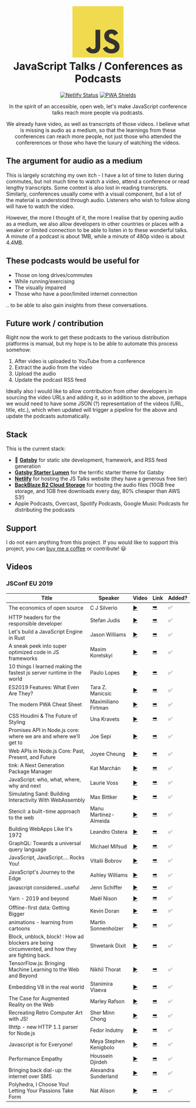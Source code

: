 <h1 align="center">
    <img alt="Lumen" title="Lumen" src="https://github.com/abuuzayr/js-talks/blob/master/static/js-logo.png" width="140"> </br>
    JavaScript Talks / Conferences as Podcasts
</h1>

<p align="center">
    <a href="https://app.netlify.com/sites/js-talks/deploys" rel="nofollow" class="rich-diff-level-one"><img src="https://api.netlify.com/api/v1/badges/d9887467-e9eb-4aa5-90d6-91127f0ac514/deploy-status" alt="Netlify Status" style="max-width:100%;"></a>
    <a href="https://js-talks.netlify.com/" rel="nofollow" class="rich-diff-level-one"><img src="https://www.pwa-shields.com/1.0.0/series/classic/white/green.svg" alt="PWA Shields" style="max-width:100%;"></a>
</p>

<p align="center">
    In the spirit of an accessible, open web, let's make JavaScript conference talks reach more people via podcasts. 
</p>

<p align="center">
    We already have video, as well as transcripts of those videos. I believe what is missing is audio as a medium, so that the learnings from these conferences can reach more people, not just those who attended the confererences or those who have the luxury of watching the videos.
</p>

## The argument for audio as a medium

This is largely scratching my own itch - I have a lot of time to listen during commutes, but not much time to watch a video, attend a conference or read lengthy transcripts. Some context is also lost in reading transcripts. Similarly, conferences usually come with a visual component, but a lot of the material is understood through audio. Listeners who wish to follow along will have to watch the video. 

However, the more I thought of it, the more I realise that by opening audio as a medium, we also allow developers in other countries or places with a weaker or limited connection to be able to listen in to these wonderful talks. A minute of a podcast is about 1MB, while a minute of 480p video is about 4.4MB. 

## These podcasts would be useful for

- Those on long drives/commutes
- While running/exercising
- The visually impaired
- Those who have a poor/limited internet connection

.. to be able to also gain insights from these conversations.

## Future work / contribution

Right now the work to get these podcasts to the various distribution platforms is manual, but my hope is to be able to automate this process somehow:

1. After video is uploaded to YouTube from a conference
2. Extract the audio from the video
3. Upload the audio 
4. Update the podcast RSS feed

Ideally also I would like to allow contribution from other developers in sourcing the video URLs and adding it, so in addition to the above, perhaps we would need to have some JSON (?) representation of the videos (URL, title, etc.), which when updated will trigger a pipeline for the above and update the podcasts automatically. 

## Stack

This is the current stack:

- :rocket: [**Gatsby**](https://www.gatsbyjs.org/) for static site development, framework, and RSS feed generation
- [**Gatsby Starter Lumen**](https://www.gatsbyjs.org/starters/alxshelepenok/gatsby-starter-lumen/) for the terrific starter theme for Gatsby 
- [**Netlify**](https://www.netlify.com/) for hosting the JS Talks website (they have a generous free tier)
- [**BackBlaze B2 Cloud Storage**](https://www.backblaze.com/b2/cloud-storage.html) for hosting the audio files (10GB free storage, and 1GB free downloads every day, 80% cheaper than AWS S3!)
- Apple Podcasts, Overcast, Spotify Podcasts, Google Music Podcasts for distributing the podcasts

## Support

I do not earn anything from this project. If you would like to support this project, you can [buy me a coffee](https://www.buymeacoffee.com/iB2dbMt) or contribute! :smiley:

## Videos

### JSConf EU 2019

| Title | Speaker | Video | Link | Added? |
| --- | --- | --- | --- | --- |
| The economics of open source | C J Silverio | [:arrow_forward:](https://youtu.be/MO8hZlgK5zc) | [:arrow_right:](https://js-talks.netlify.app/posts/economics-open-source-c-j-silverio-jsconf-eu-2019) | :white_check_mark: |
| HTTP headers for the responsible developer | Stefan Judis | [:arrow_forward:](https://youtu.be/Mjqf2kkFLy8) | [:arrow_right:](https://js-talks.netlify.app/posts/http-headers-for-the-responsible-developer-by-stefan-judis-jsconf-eu-2019) | :white_check_mark: |
| Let's build a JavaScript Engine in Rust | Jason Williams | [:arrow_forward:](https://youtu.be/_uD2pijcSi4) | [:arrow_right:](https://js-talks.netlify.app/posts/lets-build-a-javascript-engine-in-rust-by-jason-williams-jsconf-eu-2019) | :white_check_mark: |
| A sneak peek into super optimized code in JS frameworks | Maxim Koretskyi | [:arrow_forward:](https://youtu.be/_VHNTC67NR8) | [:arrow_right:](https://js-talks.netlify.app/posts/a-sneak-peek-into-super-optimized-code-in-js-frameworks-jsconf-eu-2019) | :white_check_mark: |
| 10 things I learned making the fastest js server runtime in the world | Paulo Lopes | [:arrow_forward:](https://youtu.be/-npTuvzflh4) | [:arrow_right:](https://js-talks.netlify.app/posts/10-things-i-learned-making-the-fastest-js-server-runtime-in-the-world-jsconf-eu-2019) | :white_check_mark: |
| ES2019 Features: What Even Are They? | Tara Z. Manicsic | [:arrow_forward:](https://youtu.be/1_hHxra0Lf4) | [:arrow_right:](https://js-talks.netlify.app/posts/es2019-features-what-even-are-they-jsconf-eu-2019) | :white_check_mark: |
| The modern PWA Cheat Sheet | Maximiliano Firtman | [:arrow_forward:](https://youtu.be/cybhV88KLfI) | [:arrow_right:](https://js-talks.netlify.app/posts/the-modern-pwa-cheat-sheet-jsconf-eu-2019) | :white_check_mark: |
| CSS Houdini & The Future of Styling | Una Kravets | [:arrow_forward:](https://youtu.be/GhRE3rML9t4) | [:arrow_right:](https://js-talks.netlify.app/posts/css-houdini-and-the-future-of-styling-jsconf-eu-2019) | :white_check_mark: |
| Promises API in Node.js core: where we are and where we’ll get to | Joe Sepi | [:arrow_forward:](https://youtu.be/-4p_qLYjUDc) | [:arrow_right:](https://js-talks.netlify.app/posts/promises-api-in-nodejs-core-where-we-are-and-where-well-get-to) | :white_check_mark: |
| Web APIs in Node.js Core: Past, Present, and Future | Joyee Cheung | [:arrow_forward:](https://youtu.be/ceiUozUFF3Y) | [:arrow_right:](https://js-talks.netlify.app/posts/web-apis-in-nodejs-core-past-present-and-future) | :white_check_mark: |
| tink: A Next Generation Package Manager | Kat Marchán | [:arrow_forward:](https://youtu.be/SHIci8-6_gs) | [:arrow_right:](https://js-talks.netlify.app/posts/tink-a-next-generation-package-manager) | :white_check_mark: |
| JavaScript: who, what, where, why and next | Laurie Voss | [:arrow_forward:](https://youtu.be/gChULw-uEjY) | [:arrow_right:](https://js-talks.netlify.app/posts/javascript-who-what-where-why-and-next) | :white_check_mark: |
| Simulating Sand: Building Interactivity With WebAssembly | Max Bittker | [:arrow_forward:](https://youtu.be/-dD-EaZ29hs) | [:arrow_right:](https://js-talks.netlify.app/posts/simulating-sand-building-interactivity-with-webassembly) | :white_check_mark: |
| Stencil: a built-time approach to the web | Manu Martinez-Almeida | [:arrow_forward:](https://youtu.be/M1F81V-NhP0) | [:arrow_right:](https://js-talks.netlify.app/posts/stencil-a-built-time-approach-to-the-web) | :white_check_mark: |
| Building WebApps Like It's 1972 | Leandro Ostera | [:arrow_forward:](https://youtu.be/yuk7n43xU4g) | [:arrow_right:](https://js-talks.netlify.app/posts/building-webapps-like-its-1972-male) | :white_check_mark: |
| GraphQL: Towards a universal query language | Michael Mifsud | [:arrow_forward:](https://youtu.be/Xi3sxygtDc4) | [:arrow_right:](https://js-talks.netlify.app/posts/graphql-towards-a-universal-query-language) | :white_check_mark: |
| JavaScript, JavaScript…. Rocks You! | Vitalii Bobrov | [:arrow_forward:](https://youtu.be/_yt89v0S1MA) | [:arrow_right:](https://js-talks.netlify.app/posts/javascript-javascript-rocks-you) | :white_check_mark: |
| JavaScript's Journey to the Edge | Ashley Williams | [:arrow_forward:](https://youtu.be/MBndZddVQdw) | [:arrow_right:](https://js-talks.netlify.app/posts/javascripts-journey-to-the-edge) | :white_check_mark: |
| javascript considered...useful | Jenn Schiffer | [:arrow_forward:](https://youtu.be/ylF7ZR-b7Rk) | [:arrow_right:](https://js-talks.netlify.app/posts/javascript-considereduseful) | :white_check_mark: |
| Yarn - 2019 and beyond | Maël Nison | [:arrow_forward:](https://youtu.be/XePfzVs852s) | [:arrow_right:](https://js-talks.netlify.app/posts/yarn-2019-and-beyond) | :white_check_mark: |
| Offline-first data: Getting Bigger | Kevin Doran | [:arrow_forward:](https://youtu.be/_deWuTbHb5I) | [:arrow_right:](https://js-talks.netlify.app/posts/offline-first-data-getting-bigger) | :white_check_mark: |
| animations - learning from cartoons | Martin Sonnenholzer | [:arrow_forward:](https://youtu.be/Bpu_WQXONlM) | [:arrow_right:](https://js-talks.netlify.app/posts/animations-learning-from-cartoons) | :white_check_mark: |
| Block, unblock, block! : How ad blockers are being circumvented, and how they are fighting back. | Shwetank Dixit | [:arrow_forward:](https://youtu.be/Vk9bPDaZELQ) | [:arrow_right:](https://js-talks.netlify.app/posts/block-unblock-block-how-ad-blockers-are-being-circumvented-and-how-they-are-fighting-back) | :white_check_mark: |
| TensorFlow.js: Bringing Machine Learning to the Web and Beyond | Nikhil Thorat | [:arrow_forward:](https://youtu.be/imzedQr2tTc) | [:arrow_right:](https://js-talks.netlify.app/posts/tensorflowjs-bringing-machine-learning-to-the-web-and-beyond) | :white_check_mark: |
| Embedding V8 in the real world | Stanimira Vlaeva | [:arrow_forward:](https://youtu.be/wz7Znu6tqFw) | [:arrow_right:](https://js-talks.netlify.app/posts/embedding-v8-in-the-real-world-stanimira-vlaeva-jsconf-eu-2019) | :white_check_mark: |
| The Case for Augmented Reality on the Web | Marley Rafson | [:arrow_forward:](https://youtu.be/Jk4tEMBJleE) | [:arrow_right:](https://js-talks.netlify.app/posts/the-case-for-augmented-reality-on-the-web) | :white_check_mark: |
| Recreating Retro Computer Art with JS! | Sher Minn Chong | [:arrow_forward:](https://youtu.be/nC5q5JxLjnY) | [:arrow_right:](https://js-talks.netlify.app/posts/recreating-retro-computer-art-with-js) | :white_check_mark: |
| llhttp - new HTTP 1.1 parser for Node.js | Fedor Indutny | [:arrow_forward:](https://youtu.be/x3k_5Mi66sY) | [:arrow_right:](https://js-talks.netlify.app/posts/llhttp-new-http-11-parser-for-nodejs) | :white_check_mark: |
| Javascript is for Everyone! | Meya Stephen Kenigbolo | [:arrow_forward:](https://youtu.be/4WuZozUZuHM) | [:arrow_right:](https://js-talks.netlify.app/posts/javascript-is-for-everyone) | :white_check_mark: |
| Performance Empathy | Houssein Djirdeh | [:arrow_forward:](https://youtu.be/uIBYN6w9cBc) | [:arrow_right:](https://js-talks.netlify.app/posts/performance-empathy) | :white_check_mark: |
| Bringing back dial-up: the internet over SMS | Alexandra Sunderland | [:arrow_forward:](https://youtu.be/ZsBAkSxwU5c) | [:arrow_right:](https://js-talks.netlify.app/posts/bringing-back-dial-up-the-internet-over-sms) | :white_check_mark: |
| Polyhedra, I Choose You! Letting Your Passions Take Form | Nat Alison | [:arrow_forward:](https://youtu.be/jhdJHBD9Fts) | [:arrow_right:](https://js-talks.netlify.app/posts/polyhedra-i-choose-you-letting-your-passions-take-form) | :white_check_mark: |